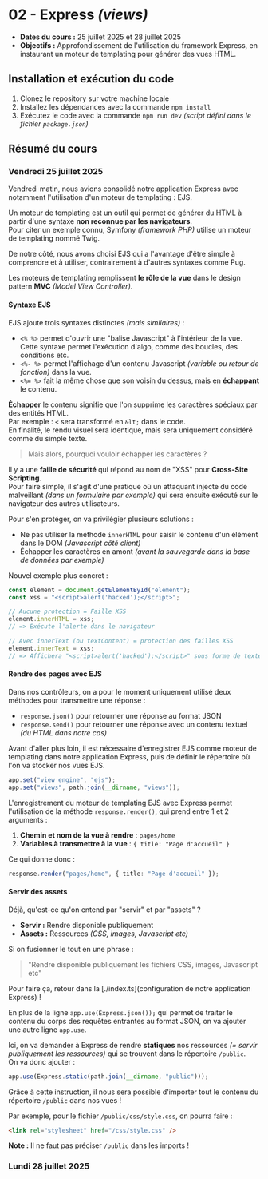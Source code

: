 # 02 - Express _(views)_

- **Dates du cours :** 25 juillet 2025 et 28 juillet 2025
- **Objectifs :** Approfondissement de l'utilisation du framework Express, en instaurant un moteur de templating pour générer des vues HTML.

## Installation et exécution du code

1. Clonez le repository sur votre machine locale
2. Installez les dépendances avec la commande `npm install`
3. Exécutez le code avec la commande `npm run dev` _(script défini dans le fichier `package.json`)_

## Résumé du cours

### Vendredi 25 juillet 2025

Vendredi matin, nous avions consolidé notre application Express avec notamment l'utilisation d'un moteur de templating : EJS.

Un moteur de templating est un outil qui permet de générer du HTML à partir d'une syntaxe **non reconnue par les navigateurs**.  
Pour citer un exemple connu, Symfony _(framework PHP)_ utilise un moteur de templating nommé Twig.

De notre côté, nous avons choisi EJS qui a l'avantage d'être simple à comprendre et à utiliser, contrairement à d'autres syntaxes comme Pug.

Les moteurs de templating remplissent **le rôle de la vue** dans le design pattern **MVC** _(Model View Controller)_.

#### Syntaxe EJS

EJS ajoute trois syntaxes distinctes _(mais similaires)_ :

- `<% %>` permet d'ouvrir une "balise Javascript" à l'intérieur de la vue. Cette syntaxe permet l'exécution d'algo, comme des boucles, des conditions etc.
- `<%- %>` permet l'affichage d'un contenu Javascript _(variable ou retour de fonction)_ dans la vue.
- `<%= %>` fait la même chose que son voisin du dessus, mais en **échappant** le contenu.

**Échapper** le contenu signifie que l'on supprime les caractères spéciaux par des entités HTML.  
Par exemple : `<` sera transformé en `&lt;` dans le code.  
En finalité, le rendu visuel sera identique, mais sera uniquement considéré comme du simple texte.

> Mais alors, pourquoi vouloir échapper les caractères ?

Il y a une **faille de sécurité** qui répond au nom de "XSS" pour **Cross-Site Scripting**.  
Pour faire simple, il s'agit d'une pratique où un attaquant injecte du code malveillant _(dans un formulaire par exemple)_ qui sera ensuite exécuté sur le navigateur des autres utilisateurs.

Pour s'en protéger, on va privilégier plusieurs solutions :

- Ne pas utiliser la méthode `innerHTML` pour saisir le contenu d'un élément dans le DOM _(Javascript côté client)_
- Échapper les caractères en amont _(avant la sauvegarde dans la base de données par exemple)_

Nouvel exemple plus concret :

```ts
const element = document.getElementById("element");
const xss = "<script>alert('hacked');</script>";

// Aucune protection = Faille XSS
element.innerHTML = xss;
// => Exécute l'alerte dans le navigateur

// Avec innerText (ou textContent) = protection des failles XSS
element.innerText = xss;
// => Affichera "<script>alert('hacked');</script>" sous forme de texte, sans l'exécuter
```

#### Rendre des pages avec EJS

Dans nos contrôleurs, on a pour le moment uniquement utilisé deux méthodes pour transmettre une réponse :

- `response.json()` pour retourner une réponse au format JSON
- `response.send()` pour retourner une réponse avec un contenu textuel _(du HTML dans notre cas)_

Avant d'aller plus loin, il est nécessaire d'enregistrer EJS comme moteur de templating dans notre application Express, puis de définir le répertoire où l'on va stocker nos vues EJS.

```ts
app.set("view engine", "ejs");
app.set("views", path.join(__dirname, "views"));
```

L'enregistrement du moteur de templating EJS avec Express permet l'utilisation de la méthode `response.render()`, qui prend entre 1 et 2 arguments :

1. **Chemin et nom de la vue à rendre** : `pages/home`
2. **Variables à transmettre à la vue** : `{ title: "Page d'accueil" }`

Ce qui donne donc :

```ts
response.render("pages/home", { title: "Page d'accueil" });
```

#### Servir des assets

Déjà, qu'est-ce qu'on entend par "servir" et par "assets" ?

- **Servir :** Rendre disponible publiquement
- **Assets :** Ressources _(CSS, images, Javascript etc)_

Si on fusionner le tout en une phrase :

> "Rendre disponible publiquement les fichiers CSS, images, Javascript etc"

Pour faire ça, retour dans la [./index.ts](configuration de notre application Express) !

En plus de la ligne `app.use(Express.json());` qui permet de traiter le contenu du corps des requêtes entrantes au format JSON, on va ajouter une autre ligne `app.use`.

Ici, on va demander à Express de rendre **statiques** nos ressources _(= servir publiquement les ressources)_ qui se trouvent dans le répertoire `/public`.  
On va donc ajouter :

```ts
app.use(Express.static(path.join(__dirname, "public")));
```

Grâce à cette instruction, il nous sera possible d'importer tout le contenu du répertoire `/public` dans nos vues !

Par exemple, pour le fichier `/public/css/style.css`, on pourra faire :

```html
<link rel="stylesheet" href="/css/style.css" />
```

**Note :** Il ne faut pas préciser `/public` dans les imports !

### Lundi 28 juillet 2025
